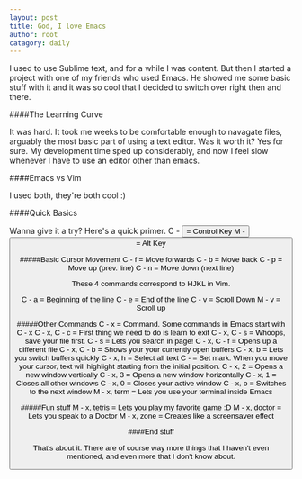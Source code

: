 ```yaml
---
layout: post
title: God, I love Emacs
author: root
catagory: daily
---
```


I used to use Sublime text, and for a while I was content. But then I started a project with one of my friends who used Emacs. He showed me some basic stuff with it and it was so cool that I decided to switch over right then and there. 

####The Learning Curve

It was hard. It took me weeks to be comfortable enough to navagate files, arguably the most basic part of using a text editor. Was it worth it? Yes for sure. My development time sped up considerably, and now I feel slow whenever I have to use an editor other than emacs. 

####Emacs vs Vim

I used both, they're both cool :)

####Quick Basics

Wanna give it a try? Here's a quick primer. 
C - <button> = Control Key
M - <button> = Alt Key

#####Basic Cursor Movement
C - f = Move forwards 
C - b = Move back
C - p = Move up (prev. line)
C - n = Move down (next line)

These 4 commands correspond to HJKL in Vim.

C - a = Beginning of the line
C - e = End of the line
C - v = Scroll Down
M - v = Scroll up

#####Other Commands
C - x = Command. Some commands in Emacs start with C - x
C - x, C - c = First thing we need to do is learn to exit
C - x, C - s = Whoops, save your file first.
C - s = Lets you search in page!
C - x, C - f = Opens up a different file
C - x, C - b = Shows your your currently open buffers
C - x, b = Lets you switch buffers quickly
C - x, h = Select all text
C - <spacebar> = Set mark. When you move your cursor, text will highlight starting from the initial position.
C - x, 2 = Opens a new window vertically
C - x, 3 = Opens a new window horizontally
C - x, 1 = Closes all other windows
C - x, 0 = Closes your active window
C - x, o = Switches to the next window
M - x, term = Lets you use your terminal inside Emacs 

#####Fun stuff
M - x, tetris = Lets you play my favorite game :D
M - x, doctor = Lets you speak to a Doctor
M - x, zone = Creates like a screensaver effect

####End stuff

That's about it. There are of course way more things that I haven't even mentioned, and even more that I don't know about. 

 

